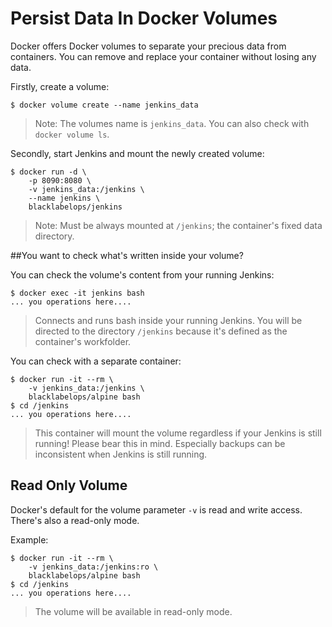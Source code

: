 # Persist Data In Docker Volumes

Docker offers Docker volumes to separate your precious data from containers. You can remove and replace your container without losing any data.

Firstly, create a volume:

~~~~
$ docker volume create --name jenkins_data
~~~~

> Note: The volumes name is `jenkins_data`. You can also check with `docker volume ls`.

Secondly, start Jenkins and mount the newly created volume:

~~~~
$ docker run -d \
    -p 8090:8080 \
    -v jenkins_data:/jenkins \
    --name jenkins \
    blacklabelops/jenkins
~~~~

> Note: Must be always mounted at `/jenkins`; the container's fixed data directory.

##You want to check what's written inside your volume?

You can check the volume's content from your running Jenkins:

~~~~
$ docker exec -it jenkins bash
... you operations here....
~~~~

> Connects and runs bash inside your running Jenkins. You will be directed to the directory `/jenkins` because it's defined as the container's workfolder.

You can check with a separate container:

~~~~
$ docker run -it --rm \
    -v jenkins_data:/jenkins \
    blacklabelops/alpine bash
$ cd /jenkins
... you operations here....
~~~~

> This container will mount the volume regardless if your Jenkins is still running! Please bear this in mind. Especially backups can be inconsistent when Jenkins is still running.

## Read Only Volume

Docker's default for the volume parameter `-v` is read and write access. There's also a read-only mode.

Example:

~~~~
$ docker run -it --rm \
    -v jenkins_data:/jenkins:ro \
    blacklabelops/alpine bash
$ cd /jenkins
... you operations here....
~~~~

> The volume will be available in read-only mode.

